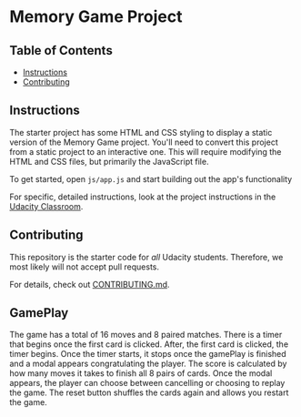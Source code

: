 # Memory Game Project

## Table of Contents

* [Instructions](#instructions)
* [Contributing](#contributing)

## Instructions

The starter project has some HTML and CSS styling to display a static version of the Memory Game project. You'll need to convert this project from a static project to an interactive one. This will require modifying the HTML and CSS files, but primarily the JavaScript file.

To get started, open `js/app.js` and start building out the app's functionality

For specific, detailed instructions, look at the project instructions in the [Udacity Classroom](https://classroom.udacity.com/me).

## Contributing

This repository is the starter code for _all_ Udacity students. Therefore, we most likely will not accept pull requests.

For details, check out [CONTRIBUTING.md](CONTRIBUTING.md).

## GamePlay

The game has a total of 16 moves and 8 paired matches. There is a timer that begins once the first card is clicked. After, the first card is clicked, the timer begins. Once the timer starts, it stops once the gamePlay is finished and a modal appears congratulating the player. The score is calculated by how many moves it takes to finish all 8 pairs of cards. Once the modal appears, the player can choose between cancelling or choosing to replay the game. The reset button shuffles the cards again and allows you restart the game.
